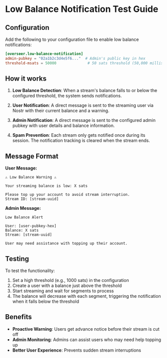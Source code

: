 # Low Balance Notification Test Guide

## Configuration

Add the following to your configuration file to enable low balance notifications:

```toml
[overseer.low-balance-notification]
admin-pubkey = "02a1b2c3d4e5f6..."  # Admin's public key in hex
threshold-msats = 50000              # 50 sats threshold (50,000 millisats)
```

## How it works

1. **Low Balance Detection**: When a stream's balance falls to or below the configured threshold, the system sends notifications.

2. **User Notification**: A direct message is sent to the streaming user via Nostr with their current balance and a warning.

3. **Admin Notification**: A direct message is sent to the configured admin pubkey with user details and balance information.

4. **Spam Prevention**: Each stream only gets notified once during its session. The notification tracking is cleared when the stream ends.

## Message Format

**User Message:**
```
⚠️ Low Balance Warning ⚠️

Your streaming balance is low: X sats

Please top up your account to avoid stream interruption.
Stream ID: [stream-uuid]
```

**Admin Message:**
```
Low Balance Alert

User: [user-pubkey-hex]
Balance: X sats
Stream: [stream-uuid]

User may need assistance with topping up their account.
```

## Testing

To test the functionality:

1. Set a high threshold (e.g., 1000 sats) in the configuration
2. Create a user with a balance just above the threshold
3. Start streaming and wait for segments to process
4. The balance will decrease with each segment, triggering the notification when it falls below the threshold

## Benefits

- **Proactive Warning**: Users get advance notice before their stream is cut off
- **Admin Monitoring**: Admins can assist users who may need help topping up
- **Better User Experience**: Prevents sudden stream interruptions
